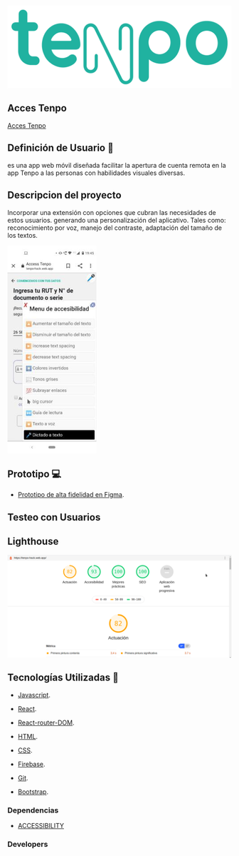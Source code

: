 ![Logo-Tenpo](readmeImg/Logo-Tenpo.png)

## Acces Tenpo

[Acces Tenpo](https://tenpo-hack.web.app/)

## Definición de Usuario 👥

es una app web móvil diseñada facilitar la apertura de cuenta remota en la app Tenpo a las personas con habilidades visuales diversas.

## Descripcion del proyecto

Incorporar una extensión con opciones que cubran las necesidades de estos usuarios. generando una personalización del aplicativo. Tales como: reconocimiento por voz, manejo del contraste, adaptación del tamaño de los textos.

![menu](readmeImg/menu.jpeg)

## Prototipo 💻

- [Prototipo de alta fidelidad en Figma]().

## Testeo con Usuarios

## Lighthouse

![Faro](readmeImg/faro.png)

## Tecnologías Utilizadas 👾

- [Javascript](https://developer.mozilla.org/es/docs/Web/JavaScript).

- [React](https://es.reactjs.org).

- [React-router-DOM](https://reacttraining.com/react-router/web/guides/quick-start).

- [HTML](https://developer.mozilla.org/es/docs/Web/HTML).

- [CSS](https://developer.mozilla.org/es/docs/Web/CSS).

- [Firebase](https://firebase.google.com/?hl=es).

- [Git](https://git-scm.com/).

- [Bootstrap](https://getbootstrap.com).

### Dependencias

- [ACCESSIBILITY](https://www.npmjs.com/package/accessibility)

### Developers
